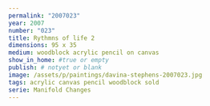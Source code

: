 ```yaml
---
permalink: "2007023"
year: 2007
number: "023"
title: Rythmns of life 2
dimensions: 95 x 35
medium: woodblock acrylic pencil on canvas
show_in_home: #true or empty
publish: # notyet or blank
image: /assets/p/paintings/davina-stephens-2007023.jpg
tags: acrylic canvas pencil woodblock sold
serie: Manifold Changes
---
```


